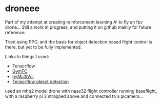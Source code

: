 # droneee
Part of my attempt at creating reinforcement learning AI to fly an fpv drone...
Still a work in progress, and putting it on github mainly for future reference. 

Tried using PPO, and the basis for object detection based flight control is there, but yet to be fully implemented.

Links to things I used: 
* Tensorflow
* [GymFC](https://github.com/wil3/gymfc)
* [pyMultiWii](https://github.com/alduxvm/pyMultiWii)
* [Tensorflow object detection](https://github.com/EdjeElectronics/TensorFlow-Object-Detection-on-the-Raspberry-Pi)

used an mhq2 model drone with naze32 flight controller running baseflight, with a raspberry pi 2 strapped above and connected to a picamera...
